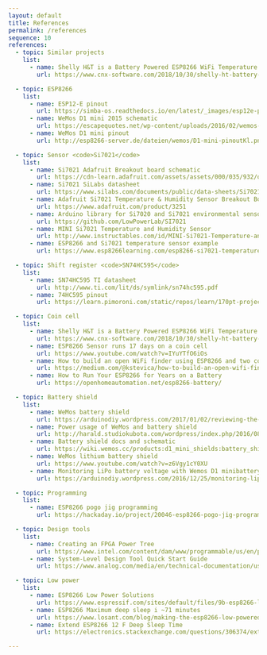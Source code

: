 ```yaml
---
layout: default
title: References
permalink: /references
sequence: 10
references:
  - topic: Similar projects
    list:
      - name: Shelly H&T is a Battery Powered ESP8266 WiFi Temperature & Humidity Sensor
        url: https://www.cnx-software.com/2018/10/30/shelly-ht-battery-powered-esp8266-wifi-temperature-humidity-sensor/

  - topic: ESP8266
    list:
      - name: ESP12-E pinout
        url: https://simba-os.readthedocs.io/en/latest/_images/esp12e-pinout.png
      - name: WeMos D1 mini 2015 schematic
        url: https://escapequotes.net/wp-content/uploads/2016/02/wemos-d1-mini-shematics.jpg
      - name: WeMos D1 mini pinout
        url: http://esp8266-server.de/dateien/wemos/D1-mini-pinoutKl.png

  - topic: Sensor <code>Si7021</code>
    list:
      - name: Si7021 Adafruit Breakout board schematic
        url: https://cdn-learn.adafruit.com/assets/assets/000/035/932/original/temperature_schem.png
      - name: Si7021 SiLabs datasheet
        url: https://www.silabs.com/documents/public/data-sheets/Si7021-A20.pdf
      - name: Adafruit Si7021 Temperature & Humidity Sensor Breakout Board
        url: https://www.adafruit.com/product/3251
      - name: Arduino library for Si7020 and Si7021 environmental sensors
        url: https://github.com/LowPowerLab/SI7021
      - name: MINI Si7021 Temperature and Humidity Sensor
        url: http://www.instructables.com/id/MINI-Si7021-Temperature-and-Humidity-Sensor/
      - name: ESP8266 and Si7021 temperature sensor example
        url: https://www.esp8266learning.com/esp8266-si7021-temperature-sensor-example.php

  - topic: Shift register <code>SN74HC595</code>
    list:
      - name: SN74HC595 TI datasheet
        url: http://www.ti.com/lit/ds/symlink/sn74hc595.pdf
      - name: 74HC595 pinout
        url: https://learn.pimoroni.com/static/repos/learn/170pt-projects/pinout-74hc595.jpg

  - topic: Coin cell
    list:
      - name: Shelly H&T is a Battery Powered ESP8266 WiFi Temperature & Humidity Sensor
        url: https://www.cnx-software.com/2018/10/30/shelly-ht-battery-powered-esp8266-wifi-temperature-humidity-sensor/
      - name: ESP8266 Sensor runs 17 days on a coin cell
        url: https://www.youtube.com/watch?v=IYuYTfO6iOs
      - name: How to build an open WiFi finder using ESP8266 and two coin batteries
        url: https://medium.com/@kstevica/how-to-build-an-open-wifi-finder-using-esp8266-and-two-coin-batteries-9c31eb6f9859
      - name: How to Run Your ESP8266 for Years on a Battery
        url: https://openhomeautomation.net/esp8266-battery/

  - topic: Battery shield
    list:
      - name: WeMos battery shield
        url: https://arduinodiy.wordpress.com/2017/01/02/reviewing-the-wemos-battery-shield
      - name: Power usage of WeMos and battery shield
        url: http://harald.studiokubota.com/wordpress/index.php/2016/08/20/power-usage-of-wemos-d1-mini-ws2812b-rgb-shield
      - name: Battery shield docs and schematic
        url: https://wiki.wemos.cc/products:d1_mini_shields:battery_shield
      - name: WeMos lithium battery shield
        url: https://www.youtube.com/watch?v=z6Vgy1cY0XU
      - name: Monitoring LiPo battery voltage with Wemos D1 minibattery shield and Thingspeak
        url: https://arduinodiy.wordpress.com/2016/12/25/monitoring-lipo-battery-voltage-with-wemos-d1-minibattery-shield-and-thingspeak/

  - topic: Programming
    list:
      - name: ESP8266 pogo jig programming
        url: https://hackaday.io/project/20046-esp8266-pogo-jig-programming-board

  - topic: Design tools
    list:
      - name: Creating an FPGA Power Tree
        url: https://www.intel.com/content/dam/www/programmable/us/en/pdfs/literature/an/an-721-creating-fpga-power-tree.pdf
      - name: System-Level Design Tool Quick Start Guide
        url: https://www.analog.com/media/en/technical-documentation/user-guides/ltpowerplanneriii_qsg.pdf

  - topic: Low power
    list:
      - name: ESP8266 Low Power Solutions
        url: https://www.espressif.com/sites/default/files/9b-esp8266-low_power_solutions_en_0.pdf
      - name: ESP8266 Maximum deep sleep i ~71 minutes
        url: https://www.losant.com/blog/making-the-esp8266-low-powered-with-deep-sleep
      - name: Extend ESP8266 12 F Deep Sleep Time
        url: https://electronics.stackexchange.com/questions/306374/extend-esp8266-12-f-deep-sleep-time

---
```

